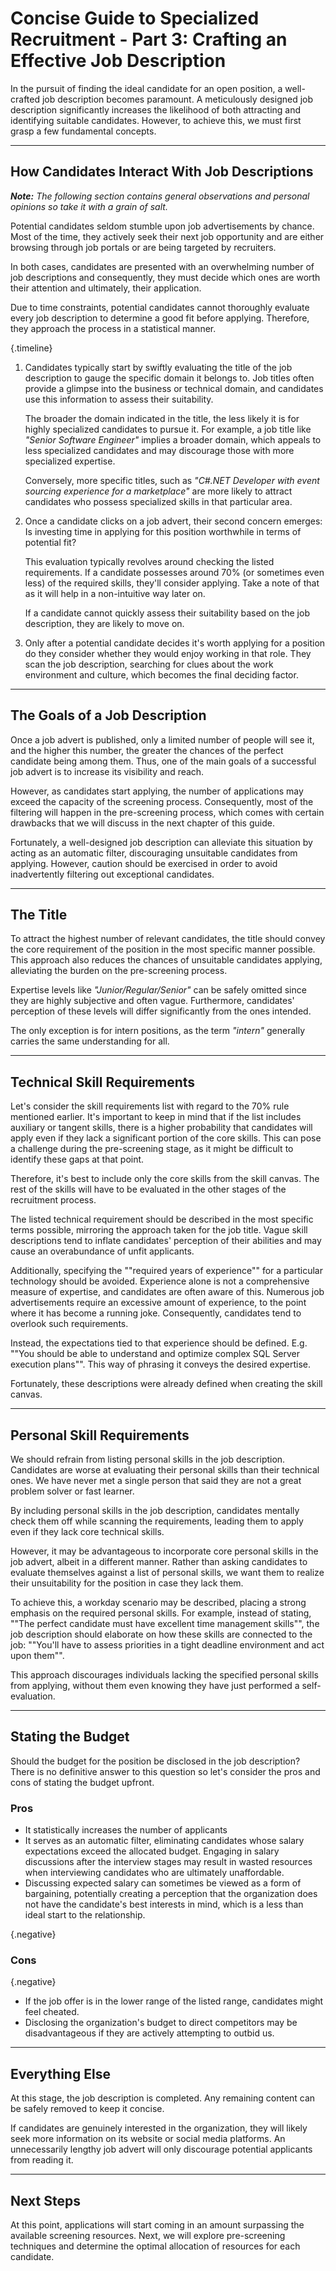 # Concise Guide to Specialized Recruitment - Part 3: Crafting an Effective Job Description
In the pursuit of finding the ideal candidate for an open position, a well-crafted job description becomes paramount. A meticulously designed job description significantly increases the likelihood of both attracting and identifying suitable candidates. However, to achieve this, we must first grasp a few fundamental concepts.

---

## How Candidates Interact With Job Descriptions
*__Note:__ The following section contains general observations and personal opinions so take it with a grain of salt.*

Potential candidates seldom stumble upon job advertisements by chance. Most of the time, they actively seek their next job opportunity and are either browsing through job portals or are being targeted by recruiters.

In both cases, candidates are presented with an overwhelming number of job descriptions and consequently, they must decide which ones are worth their attention and ultimately, their application.

Due to time constraints, potential candidates cannot thoroughly evaluate every job description to determine a good fit before applying. Therefore, they approach the process in a statistical manner.

{.timeline}
1. Candidates typically start by swiftly evaluating the title of the job description to gauge the specific domain it belongs to. Job titles often provide a glimpse into the business or technical domain, and candidates use this information to assess their suitability. 

   The broader the domain indicated in the title, the less likely it is for highly specialized candidates to pursue it. For example, a job title like *"Senior Software Engineer"* implies a broader domain, which appeals to less specialized candidates and may discourage those with more specialized expertise. 

   Conversely, more specific titles, such as *"C#.NET Developer with event sourcing experience for a marketplace"* are more likely to attract candidates who possess specialized skills in that particular area.

1. Once a candidate clicks on a job advert, their second concern emerges: Is investing time in applying for this position worthwhile in terms of potential fit?

   This evaluation typically revolves around checking the listed requirements. If a candidate possesses around 70% (or sometimes even less) of the required skills, they'll consider applying. Take a note of that as it will help in a non-intuitive way later on.

   If a candidate cannot quickly assess their suitability based on the job description, they are likely to move on.

1. Only after a potential candidate decides it's worth applying for a position do they consider whether they would enjoy working in that role. They scan the job description, searching for clues about the work environment and culture, which becomes the final deciding factor.

---

## The Goals of a Job Description
Once a job advert is published, only a limited number of people will see it, and the higher this number, the greater the chances of the perfect candidate being among them. Thus, one of the main goals of a successful job advert is to increase its visibility and reach.

However, as candidates start applying, the number of applications may exceed the capacity of the screening process. Consequently, most of the filtering will happen in the pre-screening process, which comes with certain drawbacks that we will discuss in the next chapter of this guide.

Fortunately, a well-designed job description can alleviate this situation by acting as an automatic filter, discouraging unsuitable candidates from applying. However, caution should be exercised in order to avoid inadvertently filtering out exceptional candidates. 

---

## The Title
To attract the highest number of relevant candidates, the title should convey the core requirement of the position in the most specific manner possible. This approach also reduces the chances of unsuitable candidates applying, alleviating the burden on the pre-screening process.

Expertise levels like *"Junior/Regular/Senior"* can be safely omitted since they are highly subjective and often vague. Furthermore, candidates' perception of these levels will differ significantly from the ones intended.

The only exception is for intern positions, as the term *"intern"* generally carries the same understanding for all.

---

## Technical Skill Requirements
Let's consider the skill requirements list with regard to the 70% rule mentioned earlier. It's important to keep in mind that if the list includes auxiliary or tangent skills, there is a higher probability that candidates will apply even if they lack a significant portion of the core skills. This can pose a challenge during the pre-screening stage, as it might be difficult to identify these gaps at that point.

Therefore, it's best to include only the core skills from the skill canvas. The rest of the skills will have to be evaluated in the other stages of the recruitment process.

The listed technical requirement should be described in the most specific terms possible, mirroring the approach taken for the job title. Vague skill descriptions tend to inflate candidates' perception of their abilities and may cause an overabundance of unfit applicants.

Additionally, specifying the ""required years of experience"" for a particular technology should be avoided. Experience alone is not a comprehensive measure of expertise, and candidates are often aware of this. Numerous job advertisements require an excessive amount of experience, to the point where it has become a running joke. Consequently, candidates tend to overlook such requirements.

Instead, the expectations tied to that experience should be defined. E.g. ""You should be able to understand and optimize complex SQL Server execution plans"". This way of phrasing it conveys the desired expertise. 

Fortunately, these descriptions were already defined when creating the skill canvas.

---

## Personal Skill Requirements
We should refrain from listing personal skills in the job description. Candidates are worse at evaluating their personal skills than their technical ones. We have never met a single person that said they are not a great problem solver or fast learner.
		
By including personal skills in the job description, candidates mentally check them off while scanning the requirements, leading them to apply even if they lack core technical skills.

However, it may be advantageous to incorporate core personal skills in the job advert, albeit in a different manner. Rather than asking candidates to evaluate themselves against a list of personal skills, we want them to realize their unsuitability for the position in case they lack them.

To achieve this, a workday scenario may be described, placing a strong emphasis on the required personal skills. For example, instead of stating, ""The perfect candidate must have excellent time management skills"", the job description should elaborate on how these skills are connected to the job: ""You'll have to assess priorities in a tight deadline environment and act upon them"".

This approach discourages individuals lacking the specified personal skills from applying, without them even knowing they have just performed a self-evaluation.

---

## Stating the Budget
Should the budget for the position be disclosed in the job description? There is no definitive answer to this question so let's consider the pros and cons of stating the budget upfront.


### Pros
- It statistically increases the number of applicants 
- It serves as an automatic filter, eliminating candidates whose salary expectations exceed the allocated budget. Engaging in salary discussions after the interview stages may result in wasted resources when interviewing candidates who are ultimately unaffordable.
- Discussing expected salary can sometimes be viewed as a form of bargaining, potentially creating a perception that the organization does not have the candidate's best interests in mind, which is a less than ideal start to the relationship.

{.negative}
### Cons
{.negative}
- If the job offer is in the lower range of the listed range, candidates might feel cheated.
- Disclosing the organization's budget to direct competitors may be disadvantageous if they are actively attempting to outbid us.

---

## Everything Else
At this stage, the job description is completed. Any remaining content can be safely removed to keep it concise. 

If candidates are genuinely interested in the organization, they will likely seek more information on its website or social media platforms. An unnecessarily lengthy job advert will only discourage potential applicants from reading it.

---

## Next Steps
At this point, applications will start coming in an amount surpassing the available screening resources. Next, we will explore pre-screening techniques and determine the optimal allocation of resources for each candidate.